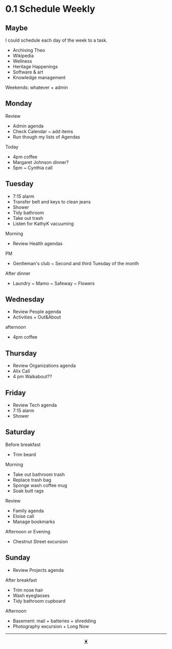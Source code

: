 # 0.1 Schedule Weekly



## Maybe 

I could schedule each day of the week to a task.

* Archiving Theo
* Wikipedia
* Wellness
* Heritage Happenings
* Software & art
* Knowledge management

Weekends: whatever + admin

## Monday

Review
* Admin agenda
* Check Calendar ~ add items
* Run though my lists of Agendas

Today
* 4pm coffee
* Margaret Johnson dinner?
* 5pm ~ Cynthia call


## Tuesday

* 7:15 alarm
* Transfer belt and keys to clean jeans
* Shower
* Tidy bathroom
* Take out trash
* Listen for KathyK vacuuming

Morning

* Review Health agendas

PM

* Gentleman's club ~ Second and third Tuesday of the month

After dinner

* Laundry ~ Mamo ~ Safeway ~ Flowers

## Wednesday

* Review People agenda
* Activities + Out&About

afternoon

* 4pm coffee

## Thursday

* Review Organizations agenda
* Alix Call
* 4 pm Walkabout??

## Friday

* Review Tech agenda
* 7:15 alarm
* Shower

## Saturday

Before breakfast

* Trim beard

Morning

* Take out bathroom trash
* Replace trash bag
* Sponge wash coffee mug
* Soak butt rags

Review
* Family agenda
* Eloise call
* Manage bookmarks

Afternoon or Evening

* Chestnut Street excursion

## Sunday

* Review Projects agenda

After breakfast

* Trim nose hair
* Wash eyeglasses
* Tidy bathroom cupboard

Afternoon

* Basement: mail + batteries + shredding
* Photography excursion + Long Now

* * *

<center title="Hello! Click me to go up to the top"><a class="aDingbat" href="javascript:window.scrollTo(0,0);">❦</a></center>